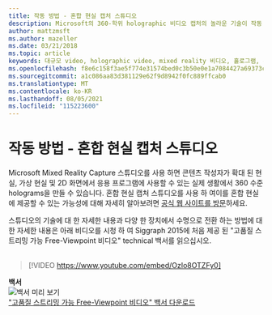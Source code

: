 ```yaml
---
title: 작동 방법 - 혼합 현실 캡처 스튜디오
description: Microsoft의 360-학위 holographic 비디오 캡처의 놀라운 기술이 작동 하는 방식을 알아보세요.
author: mattzmsft
ms.author: mazeller
ms.date: 03/21/2018
ms.topic: article
keywords: 대규모 video, holographic video, mixed reality 비디오, 홀로그램, 혼합 현실 헤드셋, windows mixed reality 헤드셋, 가상 현실 헤드셋
ms.openlocfilehash: f8e6c158f3ae5f774e31574bed0c3b50e0e1a7084427a69373c14845d18e72e6
ms.sourcegitcommit: a1c086aa83d381129e62f9d8942f0fc889ffcab0
ms.translationtype: MT
ms.contentlocale: ko-KR
ms.lasthandoff: 08/05/2021
ms.locfileid: "115223600"
---
```

# <a name="how-it-works---mixed-reality-capture-studios"></a>작동 방법 - 혼합 현실 캡처 스튜디오

Microsoft Mixed Reality Capture 스튜디오를 사용 하면 콘텐츠 작성자가 확대 된 현실, 가상 현실 및 2D 화면에서 응용 프로그램에 사용할 수 있는 실제 생활에서 360 수준 holograms을 만들 수 있습니다. 혼합 현실 캡처 스튜디오를 사용 하 여이를 혼합 현실에 제공할 수 있는 가능성에 대해 자세히 알아보려면 [공식 웹 사이트를 방문](https://www.microsoft.com//mixed-reality/capture-studios)하세요.

스튜디오의 기술에 대 한 자세한 내용과 다양 한 장치에서 수명으로 전환 하는 방법에 대 한 자세한 내용은 아래 비디오를 시청 하 여 Siggraph 2015에 처음 제공 된 "고품질 스트리밍 가능 Free-Viewpoint 비디오" technical 백서를 읽으십시오.
<br>
<br>
>[!VIDEO https://www.youtube.com/embed/OzIo8OTZFy0]


**백서**<br>
![백서 미리 보기](images/siggraph-whitepaper-thumb-200px.png)<br>
["고품질 스트리밍 가능 Free-Viewpoint 비디오" 백서 다운로드](images/high-quality-streamable-free-viewpoint-video.pdf)
